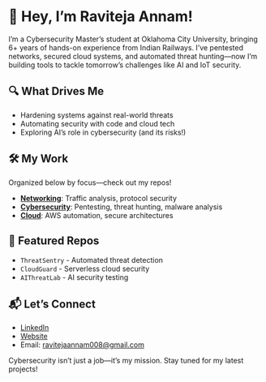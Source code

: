 # 👋 Hey, I’m Raviteja Annam!
I’m a Cybersecurity Master’s student at Oklahoma City University, bringing 6+ years of hands-on experience from Indian Railways. I’ve pentested networks, secured cloud systems, and automated threat hunting—now I’m building tools to tackle tomorrow’s challenges like AI and IoT security.

## 🔍 What Drives Me
- Hardening systems against real-world threats  
- Automating security with code and cloud tech  
- Exploring AI’s role in cybersecurity (and its risks!)  

## 🛠️ My Work
Organized below by focus—check out my repos!  
- **[Networking](#)**: Traffic analysis, protocol security  
- **[Cybersecurity](#)**: Pentesting, threat hunting, malware analysis  
- **[Cloud](#)**: AWS automation, secure architectures  

## 🌟 Featured Repos 
- `ThreatSentry` - Automated threat detection  
- `CloudGuard` - Serverless cloud security  
- `AIThreatLab` - AI security testing  

## 📬 Let’s Connect
- [LinkedIn](https://linkedin.com/in/ravi-teja-annam)  
- [Website](https://ravitejaannam.com)  
- Email: ravitejaannam008@gmail.com  

Cybersecurity isn’t just a job—it’s my mission. Stay tuned for my latest projects!
